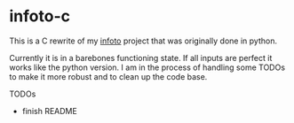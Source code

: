 # infoto-c

This is a C rewrite of my [infoto](https://github.com/jmatth11/infoto) project that was
originally done in python.

Currently it is in a barebones functioning state. If all inputs are perfect it
works like the python version. I am in the process of handling some TODOs to make
it more robust and to clean up the code base.

TODOs
- finish README

